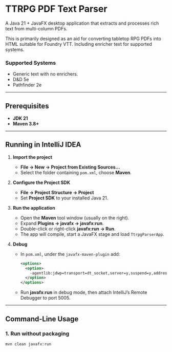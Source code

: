 # TTRPG PDF Text Parser

A Java 21 + JavaFX desktop application that extracts and processes rich text from multi-column PDFs.

This is primarily designed as an aid for converting tabletop RPG PDFs into HTML suitable for Foundry VTT. Including enricher text for supported systems.

### Supported Systems
* Generic text with no enrichers.
* D&D 5e
* Pathfinder 2e

---

## Prerequisites

- **JDK 21**
- **Maven 3.8+**

---

## Running in IntelliJ IDEA

1. **Import the project**
    - **File → New → Project from Existing Sources…**
    - Select the folder containing `pom.xml`, choose **Maven**.

2. **Configure the Project SDK**
    - **File → Project Structure → Project**
    - Set **Project SDK** to your installed Java 21.

3. **Run the application**
    - Open the **Maven** tool window (usually on the right).
    - Expand **Plugins → javafx → javafx:run**.
    - Double-click or right-click **javafx:run → Run**.
    - The app will compile, start a JavaFX stage and load `TtrpgParserApp`.

4. **Debug**
    - In `pom.xml`, under the `javafx-maven-plugin` add:
      ```xml
      <options>
        <option>
          -agentlib:jdwp=transport=dt_socket,server=y,suspend=y,address=5005
        </option>
      </options>
      ```  
    - Run **javafx:run** in debug mode, then attach IntelliJ’s Remote Debugger to port 5005.

---

## Command-Line Usage

### 1. Run without packaging

```bash
mvn clean javafx:run
